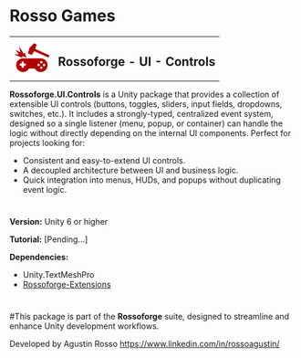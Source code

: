 # Rosso Games

<table>
  <tr>
    <td><img src="https://github.com/rossogames/Rossoforge-UI-Controls/blob/main/logo.png?raw=true" alt="Rossoforge" width="64"/></td>
    <td><h2>Rossoforge - UI - Controls</h2></td>
  </tr>
</table>

**Rossoforge.UI.Controls** is a Unity package that provides a collection of extensible UI controls (buttons, toggles, sliders, input fields, dropdowns, switches, etc.).
It includes a strongly-typed, centralized event system, designed so a single listener (menu, popup, or container) can handle the logic without directly depending on the internal UI components.
Perfect for projects looking for:
* Consistent and easy-to-extend UI controls.
* A decoupled architecture between UI and business logic.
* Quick integration into menus, HUDs, and popups without duplicating event logic.

#
**Version:** Unity 6 or higher

**Tutorial:** [Pending...]

**Dependencies:**
* Unity.TextMeshPro
* [Rossoforge-Extensions](https://github.com/rossogames/Rossoforge-Extensions.git)

#
#This package is part of the **Rossoforge** suite, designed to streamline and enhance Unity development workflows.

Developed by Agustin Rosso
https://www.linkedin.com/in/rossoagustin/
